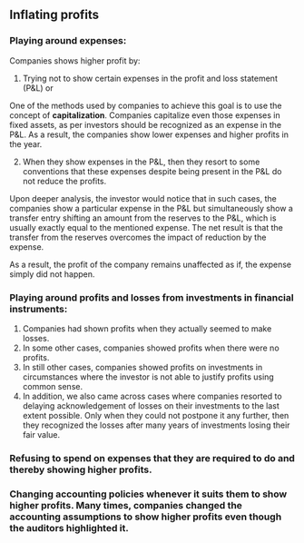 ## Inflating profits

### Playing around expenses:
Companies shows higher profit by:
1. Trying not to show certain expenses in the profit and loss statement (P&L) or

One of the methods used by companies to achieve this goal is to use the concept of **capitalization**.
Companies capitalize even those expenses in fixed assets, as per investors should be recognized as an expense in the P&L. 
As a result, the companies show lower expenses and higher profits in the year.



2. When they show expenses in the P&L, then they resort to some conventions that these expenses despite being present 
in the P&L do not reduce the profits.

Upon deeper analysis, the investor would notice that in such cases, the companies show a particular expense in the P&L 
but simultaneously show a transfer entry shifting an amount from the reserves to the P&L, which is usually exactly equal
to the mentioned expense. The net result is that the transfer from the reserves overcomes the impact of reduction by the expense.

As a result, the profit of the company remains unaffected as if, the expense simply did not happen.


### Playing around profits and losses from investments in financial instruments:
1. Companies had shown profits when they actually seemed to make losses.
2. In some other cases, companies showed profits when there were no profits.
3. In still other cases, companies showed profits on investments in circumstances where the investor is not able to 
justify profits using common sense.
4. In addition, we also came across cases where companies resorted to delaying acknowledgement of losses on their 
investments to the last extent possible. Only when they could not postpone it any further, then they recognized the 
losses after many years of investments losing their fair value.

### Refusing to spend on expenses that they are required to do and thereby showing higher profits.
### Changing accounting policies whenever it suits them to show higher profits. Many times, companies changed the accounting assumptions to show higher profits even though the auditors highlighted it.
